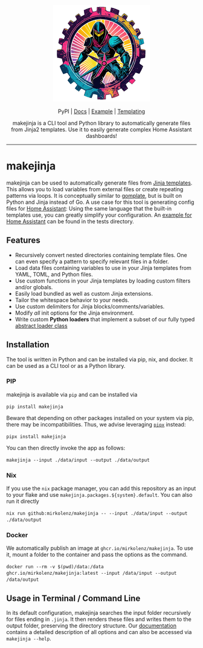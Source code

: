 <!-- markdownlint-disable MD033 MD041 -->
<p align="center">
  <img width="256px" src="./assets/logo.png" />
</p>
<p align="center">
  <a heef="https://pypi.org/project/makejinja/">PyPI</a> |
  <a href="https://mirkolenz.github.io/makejinja">Docs</a> |
  <a href="./tests/data">Example</a> |
  <a href="https://jinja.palletsprojects.com/en/3.1.x/templates">Templating</a>
</p>
<p align="center">
  makejinja is a CLI tool and Python library to automatically generate files from Jinja2 templates.
  Use it to easily generate complex Home Assistant dashboards!
</p>

---

# makejinja

makejinja can be used to automatically generate files from [Jinja templates](https://jinja.palletsprojects.com/en/3.1.x/templates).
This allows you to load variables from external files or create repeating patterns via loops.
It is conceptually similar to [gomplate](https://github.com/hairyhenderson/gomplate), but is built on Python and Jinja instead of Go.
A use case for this tool is generating config files for [Home Assistant](https://www.home-assistant.io/):
Using the same language that the built-in templates use, you can greatly simplify your configuration.
An [example for Home Assistant](./tests/data) can be found in the tests directory.

## Features

- Recursively convert nested directories containing template files. One can even specify a pattern to specify relevant files in a folder.
- Load data files containing variables to use in your Jinja templates from YAML, TOML, and Python files.
- Use custom functions in your Jinja templates by loading custom filters and/or globals.
- Easily load bundled as well as custom Jinja extensions.
- Tailor the whitespace behavior to your needs.
- Use custom delimiters for Jinja blocks/comments/variables.
- Modify _all_ init options for the Jinja environment.
- Write custom **Python loaders** that implement a subset of our fully typed [abstract loader class](./makejinja/loader.py)

## Installation

The tool is written in Python and can be installed via pip, nix, and docker.
It can be used as a CLI tool or as a Python library.

### PIP

makejinja is available via `pip` and can be installed via

`pip install makejinja`

Beware that depending on other packages installed on your system via pip, there may be incompatibilities.
Thus, we advise leveraging [`pipx`](https://github.com/pypa/pipx) instead:

`pipx install makejinja`

You can then directly invoke the app as follows:

`makejinja --input ./data/input --output ./data/output`

### Nix

If you use the `nix` package manager, you can add this repository as an input to your flake and use `makejinja.packages.${system}.default`.
You can also run it directly

`nix run github:mirkolenz/makejinja -- --input ./data/input --output ./data/output`

### Docker

We automatically publish an image at `ghcr.io/mirkolenz/makejinja`.
To use it, mount a folder to the container and pass the options as the command.

`docker run --rm -v $(pwd)/data:/data ghcr.io/mirkolenz/makejinja:latest --input /data/input --output /data/output`

## Usage in Terminal / Command Line

In its default configuration, makejinja searches the input folder recursively for files ending in `.jinja`.
It then renders these files and writes them to the output folder, preserving the directory structure.
Our [documentation](https://mirkolenz.github.io/makejinja/cli.html) contains a detailed description of all options and can also be accessed via `makejinja --help`.
